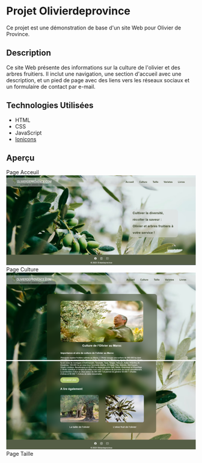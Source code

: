 # Projet Olivierdeprovince

Ce projet est une démonstration de base d'un site Web pour Olivier de Province.

## Description

Ce site Web présente des informations sur la culture de l'olivier et des arbres fruitiers. Il inclut une navigation, une section d'accueil avec une description, et un pied de page avec des liens vers les réseaux sociaux et un formulaire de contact par e-mail.

## Technologies Utilisées

- HTML
- CSS
- JavaScript
- [Ionicons](https://ionicons.com/)

## Aperçu
Page Acceuil
![](/images/Screenshot_Olive.png)
Page Culture
![](/images/Screenshot_culture1.png)
![](/images/Screenshot_culture2.png)
Page Taille




